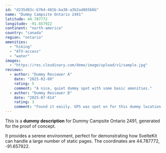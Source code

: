 ```yaml
---
id: "d235d83c-b764-481b-ba38-a3b2ad86566b"
name: "Dummy Campsite Ontario 2491"
latitude: 44.787772
longitude: -91.657922
continent: "north-america"
country: "canada"
region: "ontario"
amenities:
  - "hiking"
  - "ATV-access"
  - "water"
images:
  - "https://res.cloudinary.com/demo/image/upload/v1/sample.jpg"
reviews:
  - author: "Dummy Reviewer A"
    date: "2025-02-08"
    rating: 5
    comment: "A nice, quiet dummy spot with some basic amenities."
  - author: "Dummy Reviewer B"
    date: "2025-07-014"
    rating: 3
    comment: "Found it easily. GPS was spot on for this dummy location."
---
```


This is a **dummy description** for Dummy Campsite Ontario 2491, generated for the proof of concept.

It provides a serene environment, perfect for demonstrating how SvelteKit can handle a large number of static pages. The coordinates are 44.787772, -91.657922.

